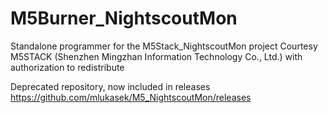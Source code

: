 # M5Burner_NightscoutMon
Standalone programmer for the M5Stack_NightscoutMon project
Courtesy M5STACK (Shenzhen Mingzhan Information Technology Co., Ltd.) with authorization to redistribute

Deprecated repository, now included in releases https://github.com/mlukasek/M5_NightscoutMon/releases
